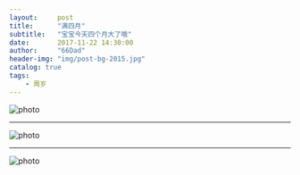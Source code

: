 ```yaml
---
layout:     post
title:      "满四月"
subtitle:   "宝宝今天四个月大了哦"
date:       2017-11-22 14:30:00
author:     "66Dad"
header-img: "img/post-bg-2015.jpg"
catalog: true
tags:
    - 周岁
---
```


![photo](http://ovh6eklj5.bkt.clouddn.com/IMG_20171122_161322.jpg)

-----

![photo](http://ovh6eklj5.bkt.clouddn.com/IMG_20171123_104818.jpg)

------

![photo](http://ovh6eklj5.bkt.clouddn.com/IMG_20171126_101053.jpg)
